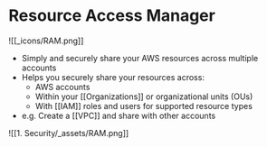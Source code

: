# Resource Access Manager
![[_icons/RAM.png]]
- Simply and securely share your AWS resources across multiple accounts
- Helps you securely share your resources across:
	- AWS accounts
	- Within your [[Organizations]] or organizational units (OUs)
	- With [[IAM]] roles and users for supported resource types
- e.g. Create a [[VPC]] and share with other accounts

![[1. Security/_assets/RAM.png]]

